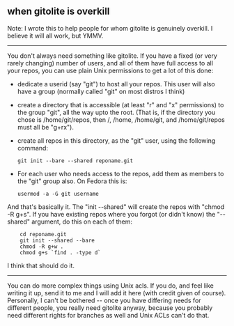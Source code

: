 ## when gitolite is overkill

Note: I wrote this to help people for whom gitolite is genuinely overkill.  I
believe it will all work, but YMMV.

----

You don't always need something like gitolite.  If you have a fixed (or very
rarely changing) number of users, and all of them have full access to all your
repos, you can use plain Unix permissions to get a lot of this done:

  * dedicate a userid (say "git") to host all your repos.  This user will also
    have a group (normally called "git" on most distros I think)

  * create a directory that is accessible (at least "r" and "x" permissions)
    to the group "git", all the way upto the root.  (That is, if the directory
    you chose is /home/git/repos, then /, /home, /home/git, and
    /home/git/repos must all be "g+rx").

  * create all repos in this directory, as the "git" user, using the following
    command:

        git init --bare --shared reponame.git

  * For each user who needs access to the repos, add them as members to the
    "git" group also.  On Fedora this is:

        usermod -a -G git username

And that's basically it.  The "init --shared" will create the repos with
"chmod -R g+s".  If you have existing repos where you forgot (or didn't know)
the "--shared" argument, do this on each of them:

        cd reponame.git
        git init --shared --bare
        chmod -R g+w .
        chmod g+s `find . -type d`

I think that should do it.

----

You can do more complex things using Unix acls.  If you do, and feel like
writing it up, send it to me and I will add it here (with credit given of
course).  Personally, I can't be bothered -- once you have differing needs for
different people, you really need gitolite anyway, because you probably need
different rights for branches as well and Unix ACLs can't do that.
